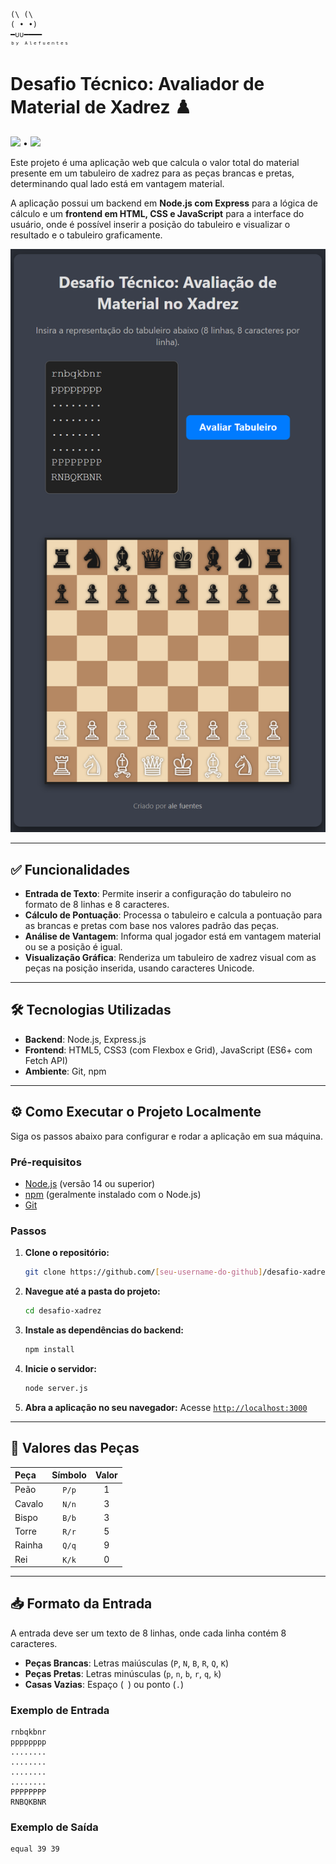 ```
(\ (\
( • •)  
━∪∪━━━━ 
ᵇʸ ᴬˡᵉᶠᵘᵉⁿᵗᵉˢ 
```
# Desafio Técnico: Avaliador de Material de Xadrez ♟️
<img src="https://img.shields.io/badge/Dev-Alejandro.Fuentes-informational?style=flat-square&logoColor=white&color=cdcdcd" /> • <img src="https://img.shields.io/badge/Proposed_by-Marcos Felipe S. Rocha-informational?style=flat-square&logoColor=white&color=cdcdcd" /> 


Este projeto é uma aplicação web que calcula o valor total do material presente em um tabuleiro de xadrez para as peças brancas e pretas, determinando qual lado está em vantagem material.

A aplicação possui um backend em **Node.js com Express** para a lógica de cálculo e um **frontend em HTML, CSS e JavaScript** para a interface do usuário, onde é possível inserir a posição do tabuleiro e visualizar o resultado e o tabuleiro graficamente.

![Screenshot da Aplicação](./resources/screenshot_app.png)

---

## ✅ Funcionalidades

*   **Entrada de Texto**: Permite inserir a configuração do tabuleiro no formato de 8 linhas e 8 caracteres.
*   **Cálculo de Pontuação**: Processa o tabuleiro e calcula a pontuação para as brancas e pretas com base nos valores padrão das peças.
*   **Análise de Vantagem**: Informa qual jogador está em vantagem material ou se a posição é igual.
*   **Visualização Gráfica**: Renderiza um tabuleiro de xadrez visual com as peças na posição inserida, usando caracteres Unicode.

---

## 🛠️ Tecnologias Utilizadas

*   **Backend**: Node.js, Express.js
*   **Frontend**: HTML5, CSS3 (com Flexbox e Grid), JavaScript (ES6+ com Fetch API)
*   **Ambiente**: Git, npm

---

## ⚙️ Como Executar o Projeto Localmente

Siga os passos abaixo para configurar e rodar a aplicação em sua máquina.

### Pré-requisitos

*   [Node.js](https://nodejs.org/) (versão 14 ou superior)
*   [npm](https://www.npmjs.com/) (geralmente instalado com o Node.js)
*   [Git](https://git-scm.com/)

### Passos

1.  **Clone o repositório:**
    ```bash
    git clone https://github.com/[seu-username-do-github]/desafio-xadrez.git
    ```

2.  **Navegue até a pasta do projeto:**
    ```bash
    cd desafio-xadrez
    ```

3.  **Instale as dependências do backend:**
    ```bash
    npm install
    ```

4.  **Inicie o servidor:**
    ```bash
    node server.js
    ```

5.  **Abra a aplicação no seu navegador:**
    Acesse [`http://localhost:3000`](http://localhost:3000)

---

## 🧮 Valores das Peças

| Peça    | Símbolo | Valor |
| :------ | :-----: | :---: |
| Peão    |  `P/p`  |   1   |
| Cavalo  |  `N/n`  |   3   |
| Bispo   |  `B/b`  |   3   |
| Torre   |  `R/r`  |   5   |
| Rainha  |  `Q/q`  |   9   |
| Rei     |  `K/k`  |   0   |

---
## 📥 Formato da Entrada

A entrada deve ser um texto de 8 linhas, onde cada linha contém 8 caracteres.
*   **Peças Brancas**: Letras maiúsculas (`P`, `N`, `B`, `R`, `Q`, `K`)
*   **Peças Pretas**: Letras minúsculas (`p`, `n`, `b`, `r`, `q`, `k`)
*   **Casas Vazias**: Espaço (` `) ou ponto (`.`)

### Exemplo de Entrada

```text
rnbqkbnr
pppppppp
........
........
........
........
PPPPPPPP
RNBQKBNR
```

### Exemplo de Saída

```text
equal 39 39
```
